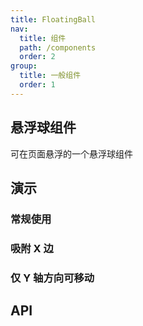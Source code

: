 ```yaml
---
title: FloatingBall
nav:
  title: 组件
  path: /components
  order: 2
group:
  title: 一般组件
  order: 1
---
```


## 悬浮球组件

可在页面悬浮的一个悬浮球组件

## 演示

### 常规使用

<code src="../demo/floating-ball/demo1.tsx"></code>

### 吸附 X 边

<code src="../demo/floating-ball/demo2.tsx"></code>

### 仅 Y 轴方向可移动

<code src="../demo/floating-ball/demo3.tsx"></code>

## API

<API id="FloatingBall"></API>
